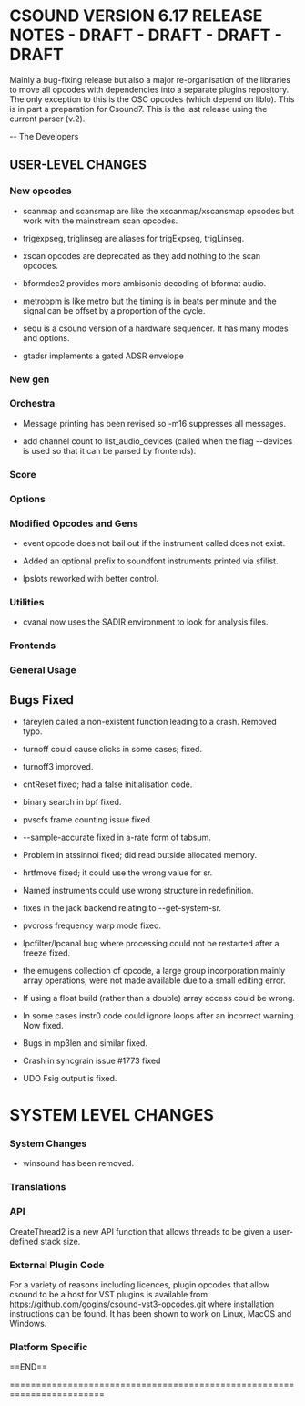 
# CSOUND VERSION 6.17 RELEASE NOTES - DRAFT - DRAFT - DRAFT - DRAFT

Mainly a bug-fixing release but also a major re-organisation of the
libraries to move all opcodes with dependencies into a separate plugins
repository. The only exception to this is the OSC opcodes (which
depend on liblo). This is in part a preparation for Csound7. This is
the last release using the current parser (v.2).

-- The Developers

## USER-LEVEL CHANGES

### New opcodes

- scanmap and scansmap are like the xscanmap/xscansmap opcodes but
  work with the mainstream scan opcodes.

- trigexpseg, triglinseg are aliases for trigExpseg, trigLinseg.

- xscan opcodes are deprecated as they add nothing to the scan opcodes.

- bformdec2 provides more ambisonic decoding of bformat audio.

- metrobpm is like metro but the timing is in beats per minute and the
  signal can be offset by a proportion of the cycle.

- sequ is a csound version of a hardware sequencer.  It has many modes and options.

- gtadsr implements a gated ADSR envelope

### New gen

### Orchestra

- Message printing has been revised so -m16 suppresses all
    messages.

- add channel count to list_audio_devices (called when the flag
  --devices is used so that it can be parsed by frontends).

### Score

### Options

### Modified Opcodes and Gens

- event opcode does not bail out if the instrument called does not exist.

- Added an optional prefix to soundfont instruments printed via sfilist.

- lpslots reworked with better control.

### Utilities

- cvanal now uses the SADIR environment to look for analysis files.

### Frontends

### General Usage

## Bugs Fixed

- fareylen called a non-existent function leading to a crash.  Removed typo.

- turnoff could cause clicks in some cases; fixed.

- turnoff3 improved.

- cntReset fixed; had a false initialisation code.

- binary search in bpf fixed.

- pvscfs frame counting issue fixed.

- --sample-accurate fixed in a-rate form of tabsum.

- Problem in atssinnoi fixed; did read outside allocated memory.

- hrtfmove fixed; it could use the wrong value for sr.

- Named instruments could use wrong structure in redefinition.

- fixes in the jack backend relating to --get-system-sr.

- pvcross frequency warp mode fixed.

- lpcfilter/lpcanal bug where processing could not be restarted after
  a freeze fixed.

- the emugens collection of opcode, a large group incorporation mainly
  array operations, were not made available due to a small editing
  error.

- If using a float build (rather than a double) array access could be
  wrong.

- In some cases instr0 code could ignore loops after an incorrect
  warning.  Now fixed.

- Bugs in mp3len and similar fixed.

- Crash in syncgrain issue #1773 fixed

- UDO Fsig output is fixed.

# SYSTEM LEVEL CHANGES

### System Changes

- winsound has been removed.

### Translations

### API

CreateThread2 is a new API function that allows threads to be given a
user-defined stack size.

### External Plugin Code

For a variety of reasons including licences, plugin opcodes that
allow csound to be a host for VST plugins is available from
https://github.com/gogins/csound-vst3-opcodes.git where installation
instructions can be found.  It has been shown to work on Linux, MacOS
and Windows.

### Platform Specific

==END==

========================================================================
